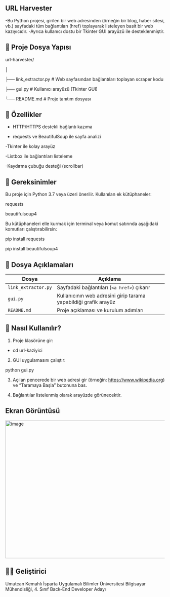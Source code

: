 ## URL Harvester

-Bu Python projesi, girilen bir web adresinden (örneğin bir blog, haber sitesi, vb.) sayfadaki tüm bağlantıları (href) toplayarak listeleyen basit bir web kazıyıcıdır. 
-Ayrıca kullanıcı dostu bir Tkinter GUI arayüzü ile desteklenmiştir.

## 📁 Proje Dosya Yapısı

url-harvester/

│

├── link_extractor.py   # Web sayfasından bağlantıları toplayan scraper kodu

├── gui.py              # Kullanıcı arayüzü (Tkinter GUI)

└── README.md           # Proje tanıtım dosyası

## 🚀 Özellikler

- HTTP/HTTPS destekli bağlantı kazıma

- requests ve BeautifulSoup ile sayfa analizi

-Tkinter ile kolay arayüz

-Listbox ile bağlantıları listeleme

-Kaydırma çubuğu desteği (scrollbar)

## 🔧 Gereksinimler

Bu proje için Python 3.7 veya üzeri önerilir. Kullanılan ek kütüphaneler:

requests

beautifulsoup4

Bu kütüphaneleri elle kurmak için terminal veya komut satırında aşağıdaki komutları çalıştırabilirsin:

pip install requests

pip install beautifulsoup4


## 📄 Dosya Açıklamaları

| Dosya               | Açıklama                                                         |
| ------------------- | ---------------------------------------------------------------- |
| `link_extractor.py` | Sayfadaki bağlantıları (`<a href>`) çıkarır                      |
| `gui.py`            | Kullanıcının web adresini girip tarama yapabildiği grafik arayüz |
| `README.md`         | Proje açıklaması ve kurulum adımları                             |


## 🧪 Nasıl Kullanılır?

1. Proje klasörüne gir:

- cd url-kaziyici

2. GUI uygulamasını çalıştır:

python gui.py

3. Açılan pencerede bir web adresi gir (örneğin: https://www.wikipedia.org) ve “Taramaya Başla” butonuna bas.

4. Bağlantılar listelenmiş olarak arayüzde görünecektir.

## Ekran Görüntüsü

<img width="876" height="435" alt="image" src="https://github.com/user-attachments/assets/65be1997-49d8-47aa-9e8c-e41e44723cc2" />

## 👨‍💻 Geliştirici

Umutcan Kemahlı
İsparta Uygulamalı Bilimler Üniversitesi
Bilgisayar Mühendisliği, 4. Sınıf
Back-End Developer Adayı


